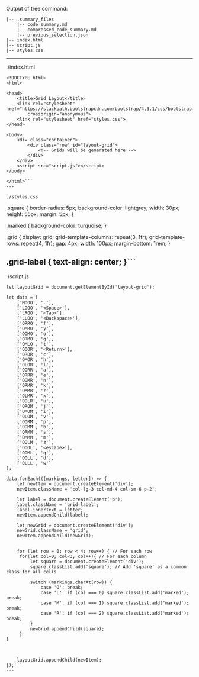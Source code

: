 Output of tree command:
```
|-- .summary_files
    |-- code_summary.md
    |-- compressed_code_summary.md
    |-- previous_selection.json
|-- index.html
|-- script.js
|-- styles.css

```

---

./index.html
```
<!DOCTYPE html>
<html>

<head>
    <title>Grid Layout</title>
    <link rel="stylesheet" href="https://stackpath.bootstrapcdn.com/bootstrap/4.3.1/css/bootstrap.min.css"
        crossorigin="anonymous">
    <link rel="stylesheet" href="styles.css">
</head>

<body>
    <div class="container">
        <div class="row" id="layout-grid">
            <!-- Grids will be generated here -->
        </div>
    </div>
    <script src="script.js"></script>
</body>

</html>```
---

./styles.css
```
.square {
    border-radius: 5px;
    background-color: lightgrey;
    width: 30px;
    height: 55px;
    margin: 5px;
}

.marked {
    background-color: turquoise;
}

.grid {
    display: grid;
    grid-template-columns: repeat(3, 1fr);
    grid-template-rows: repeat(4, 1fr);
    gap: 4px;
    width: 100px;
    margin-bottom: 1rem;
}

.grid-label {
    text-align: center;
}```
---

./script.js
```
let layoutGrid = document.getElementById('layout-grid');

let data = [
    ['MOOO', '.'],
    ['LOOO', '<Space>'],
    ['LROO', '<Tab>'],
    ['LLOO', '<Backspace>'],
    ['ORRO', 'f'],
    ['OMRO', 'y'],
    ['OOMO', 'o'],
    ['ORMO', 'g'],
    ['OMLO', 't'],
    ['OOOR', '<Return>'],
    ['OROR', 'c'],
    ['OMOR', 'h'],
    ['OLOR', 'l'],
    ['OORR', 'a'],
    ['ORRR', 'e'],
    ['OOMR', 'n'],
    ['ORMR', 'k'],
    ['OMMR', 'r'],
    ['OLMR', 'x'],
    ['OOLR', 'u'],
    ['OROM', 'j'],
    ['OMOM', 'i'],
    ['OLOM', 'v'],
    ['OORM', 'p'],
    ['OOMM', 'b'],
    ['ORMM', 's'],
    ['OMMM', 'm'],
    ['OOLM', 'z'],
    ['OOOL', '<escape>'],
    ['OOML', 'q'],
    ['OOLL', 'd'],
    ['OLLL', 'w']
];

data.forEach(([markings, letter]) => {
    let newItem = document.createElement('div');
    newItem.className = 'col-lg-3 col-md-4 col-sm-6 p-2';
    
    let label = document.createElement('p');
    label.className = 'grid-label';
    label.innerText = letter;
    newItem.appendChild(label);

    let newGrid = document.createElement('div');
    newGrid.className = 'grid';
    newItem.appendChild(newGrid);
    
    
    for (let row = 0; row < 4; row++) { // For each row
     for(let col=0; col<3; col++){ // For each column
         let square = document.createElement('div');
         square.classList.add('square'); // Add 'square' as a common class for all cells

         switch (markings.charAt(row)) {
             case 'O': break;
             case 'L': if (col === 0) square.classList.add('marked'); break;
             case 'M': if (col === 1) square.classList.add('marked'); break;
             case 'R': if (col === 2) square.classList.add('marked'); break;
         }
         newGrid.appendChild(square);
     }
}


    
    layoutGrid.appendChild(newItem);
});```
---
